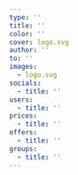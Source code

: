 ```yaml
---
type: ''
title: ''
color: ''
cover: logo.svg
author: ''
to: ''
images:
  - logo.svg
socials:
  - title: ''
users:
  - title: ''
prices:
  - title: ''
offers:
  - title: ''
groups:
  - title: ''
---
```

